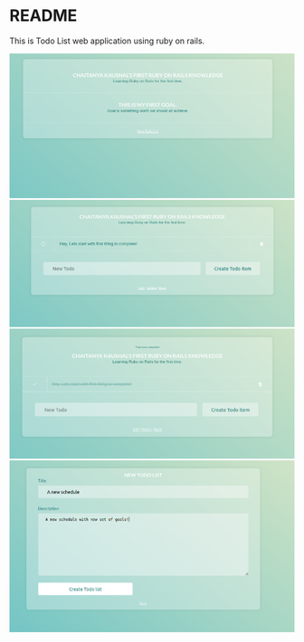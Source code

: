 # README

This is Todo List web application using ruby on rails.


![First Page View](app/assets/images/firstPage.png)
![Adding items to a todo list](app/assets/images/pic1.png)
![Task is completed](app/assets/images/pic2.png)
![Creating a new todo list](app/assets/images/pic3.png)
